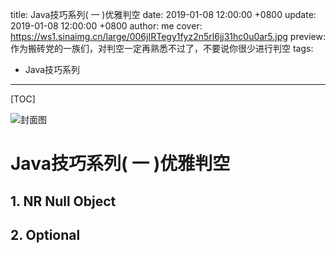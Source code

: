 title:  Java技巧系列( 一 )优雅判空
date: 2019-01-08 12:00:00 +0800
update: 2019-01-08 12:00:00 +0800
author: me
cover: https://ws1.sinaimg.cn/large/006jIRTegy1fyz2n5rl6jj31hc0u0ar5.jpg
preview:  作为搬砖党的一族们，对判空一定再熟悉不过了，不要说你很少进行判空
tags:

  -  Java技巧系列

---

[TOC]

![封面图](https://ws1.sinaimg.cn/large/006jIRTegy1fyz2n5rl6jj31hc0u0ar5.jpg)

# Java技巧系列( 一 )优雅判空

## 1. NR Null Object



## 2. Optional